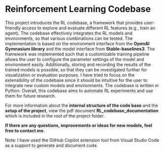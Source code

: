 # Reinforcement Learning Codebase
This project introduces the RL codebase, a framework that provides user-friendly access to explore and evaluate different RL features 
(e.g., train an agent). The codebase effectively integrates the RL models and environments, so that various combinations can be tested. The implementation is based on the environment interface from the **OpenAI Gymnasium library** and the model interface from **Stable-baselines3**. The framework was implemented such that a customizable training pipeline allows the user to configure the parameter settings of the model and environment easily. Additionally, storing and recording the results of the trained models is possible, so that they can be investigated further for visualization or evaluation purposes. I have tried to focus on the extensibility of the codebase since it should be intuitive for the user to integrate new custom models and environments. The codebase is written in Python. Overall, this codebase aims to automate RL experiments and use them for future research. 

For more information about the **internal structure of the code base** and the **setup of the project**, view the pdf document **RL_codebase_documentation** which is included in the root of the project folder.

**If there are any questions, improvements or ideas for new models, feel free to contact me.**

Note: I have used the GitHub Copilot extension tool from Visual Studio Code as a support to generate and document code.
